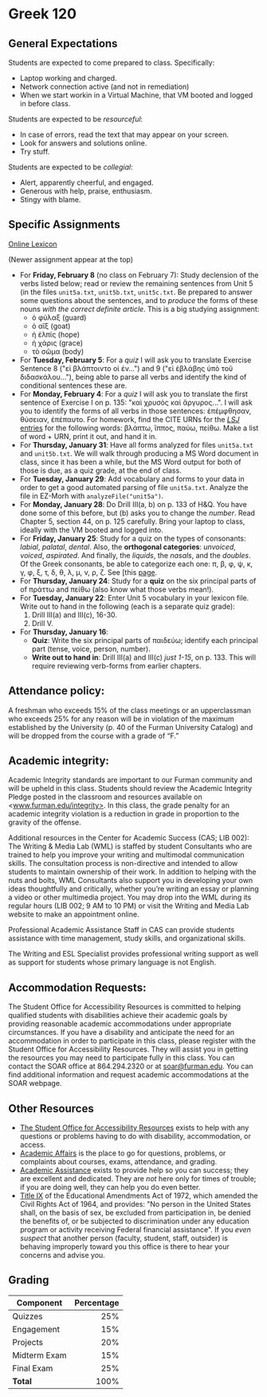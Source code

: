# Greek 120


## General Expectations

Students are expected to come prepared to class. Specifically:
	
- Laptop working and charged.
- Network connection active (and not in remediation)
- When we start workin in a Virtual Machine, that VM booted and logged in before class.

Students are expected to be *resourceful*:

- In case of errors, read the text that may appear on your screen.
- Look for answers and solutions online.
- Try stuff.

Students are expected to be *collegial*:

- Alert, apparently cheerful, and engaged.
- Generous with help, praise, enthusiasm.
- Stingy with blame.

## Specific Assignments

[Online Lexicon](http://folio2.furman.edu/lsj/)

(Newer assignment appear at the top)

- For **Friday, February 8** (no class on February 7): Study declension of the verbs listed below; read or review the remaining sentences from Unit 5 (in the files `unit5a.txt`, `unit5b.txt`, `unit5c.txt`. Be prepared to answer some questions about the sentences, and to *produce* the forms of these nouns *with the correct definite article*. This is a big studying assignment:
	- ὁ φύλαξ (guard)
	- ὁ αἴξ (goat)
	- ἡ ἐλπίς (hope)
	- ἡ χάρις (grace)
	- τὸ σῶμα (body)
- For **Tuesday, February 5**: For a *quiz* I will ask you to translate Exercise Sentence 8 ("εἰ βλάπτοιντο οἱ ἐν…") and 9 ("εἰ ἐβλάβης ὑπὸ τοῦ διδασκάλου…"), being able to parse all verbs and identify the kind of conditional sentences these are.
- For **Monday, February 4**: For a *quiz* I will ask you to translate the first  sentence of Exercise I on p. 135: "καὶ χρυσὸς καὶ ἄργυρος…". I will ask you to identify the forms of all verbs in those sentences: ἐπέμφθησαν, θύσειαν, ἐπέπαυτο. For homework, find the CITE URNs for the [*LSJ* entries](http://folio2.furman.edu/lsj/) for the following words: βλάπτω, ἵππος, παύω, πείθω. Make a list of word + URN, print it out, and hand it in.
- For **Thursday, January 31**: Have all forms analyzed for files `unit5a.txt` and `unit5b.txt`. We will walk through producing a MS Word document in class, since it has been a while, but the MS Word output for both of those is due, as a quiz grade, at the end of class.
- For **Tuesday, January 29**: Add vocabulary and forms to your data in order to get a good automated parsing of file `unit5a.txt`. Analyze the file in EZ-Morh with `analyzeFile("unit5a")`.
- For **Monday, January 28**: Do Drill III(a, b) on p. 133 of H&Q. You have done some of this before, but (b) asks you to change the *number*. Read Chapter 5, section 44, on p. 125 carefully. Bring your laptop to class, ideally with the VM booted and logged into.
- For **Friday, January 25**: Study for a quiz on the types of consonants: *labial*, *palatal*, *dental*. Also, the **orthogonal categories**: *unvoiced*, *voiced*, *aspirated*. And finally, the *liquids*, the *nasals*, and the *doubles*. Of the Greek consonants, be able to categorize each one: π, β, φ, ψ, κ, γ, φ, ξ, τ, δ, θ, λ, μ, ν, ρ, ζ. See [this [page](https://ancientgreek.pressbooks.com/chapter/2/).
- For **Thursday, January 24**: Study for a **quiz** on the six principal parts of of πράττω and πείθω (also know what those verbs mean!).
- For **Tuesday, January 22**: Enter Unit 5 vocabulary in your lexicon file. Write out to hand in the following (each is a separate quiz grade):
	1. Drill III(a) and III(c), 16-30.
	1. Drill V.
- For **Thursday, January 16**: 
	- **Quiz**: Write the six principal parts of παιδεύω; identify each principal part (tense, voice, person, number).
	- **Write out to hand in**: Drill III(a) and III(c) *just 1-15*, on p. 133. This will require reviewing verb-forms from earlier chapters.



## Attendance policy:

A freshman who exceeds 15% of the class meetings or an upperclassman who exceeds 25% for any reason will be in violation of the maximum established by the University (p. 40 of the Furman University Catalog) and will be dropped from the course with a grade of “F.”

## Academic integrity:

Academic Integrity standards are important to our Furman community and will be upheld in this class.  Students should review the Academic Integrity Pledge posted in the classroom and resources available on <www.furman.edu/integrity>.  In this class, the grade penalty for an academic integrity violation is a reduction in grade in proportion to the gravity of the offense.
 
Additional resources in the Center for Academic Success (CAS; LIB 002):
The Writing & Media Lab (WML) is staffed by student Consultants who are trained to help you improve your writing and multimodal communication skills.  The consultation process is non-directive and intended to allow students to maintain ownership of their work.  In addition to helping with the nuts and bolts, WML Consultants also support you in developing your own ideas thoughtfully and critically, whether you’re writing an essay or planning a video or other multimedia project.  You may drop into the WML during its regular hours (LIB 002; 9 AM to 10 PM) or visit the Writing and Media Lab website to make an appointment online.
 
Professional Academic Assistance Staff in CAS can provide students assistance with time management, study skills, and organizational skills.
 
The Writing and ESL Specialist provides professional writing support as well as support for students whose primary language is not English.

## Accommodation Requests:  

The Student Office for Accessibility Resources is committed to helping qualified students with disabilities achieve their academic goals by providing reasonable academic accommodations under appropriate circumstances. If you have a disability and anticipate the need for an accommodation in order to participate in this class, please register with the Student Office for Accessibility Resources. They will assist you in getting the resources you may need to participate fully in this class.  You can contact the SOAR office at 864.294.2320 or at soar@furman.edu. You can find additional information and request academic accommodations at the SOAR webpage.

## Other Resources

- [The Student Office for Accessibility Resources](http://www2.furman.edu/studentlife/accessibility/Pages/default.aspx) exists to help with any questions or problems having to do with disability, accommodation, or access.
- [Academic Affairs](https://www.furman.edu/about-furman/university-leadership/office-of-academic-affairs/) is the place to go for questions, problems, or complaints about courses, exams, attendance, and grading.
- [Academic Assistance](http://www2.furman.edu/academics/center-for-academic-success/academic-assistance/pages/default.aspx) exists to provide help so you can success; they are excellent and dedicated. They are *not* here only for times of trouble; if you are doing well, they can help you do even better.
- [Title IX](http://www2.furman.edu/sites/title-ix/Pages/default.aspx) of the Educational Amendments Act of 1972, which amended the Civil Rights Act of 1964, and provides: "No person in the United States shall, on the basis of sex, be excluded from participation in, be denied the benefits of, or be subjected to discrimination under any education program or activity receiving Federal financial assistance". If you *even suspect* that another person (faculty, student, staff, outsider) is behaving improperly toward you this office is there to hear your concerns and advise you.

## Grading

| Component     | Percentage |
|---------------|-----------:|
| Quizzes       | 25%        |
| Engagement    | 15%        |
| Projects      | 20%        |
| Midterm Exam  | 15%        |
| Final Exam    | 25%        |
| **Total**     | 100%       |